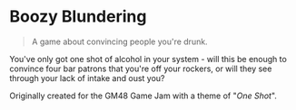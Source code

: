 # Boozy Blundering

> A game about convincing people you're drunk.

You've only got one shot of alcohol in your system - will this be enough to convince four bar patrons that you're off your rockers, or will they see through your lack of intake and oust you?

Originally created for the GM48 Game Jam with a theme of "*One Shot*".

